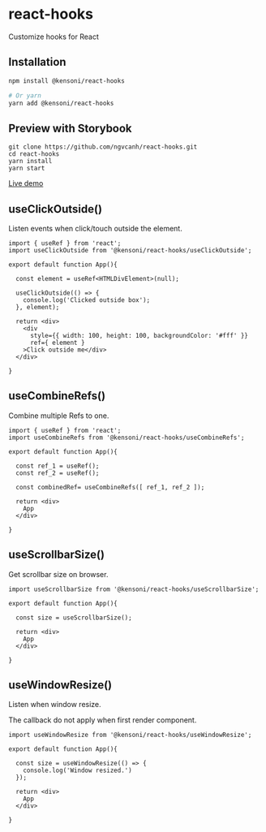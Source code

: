 # react-hooks
Customize hooks for React

## Installation

```sh
npm install @kensoni/react-hooks

# Or yarn
yarn add @kensoni/react-hooks
```

## Preview with Storybook

```
git clone https://github.com/ngvcanh/react-hooks.git
cd react-hooks
yarn install
yarn start
```

[Live demo](https://ngvcanh.github.io/react-hooks)



## useClickOutside()

Listen events when click/touch outside the element.

```tsx
import { useRef } from 'react';
import useClickOutside from '@kensoni/react-hooks/useClickOutside';

export default function App(){

  const element = useRef<HTMLDivElement>(null);

  useClickOutside(() => {
    console.log('Clicked outside box');
  }, element);

  return <div>
    <div 
      style={{ width: 100, height: 100, backgroundColor: '#fff' }} 
      ref={ element }
    >Click outside me</div>
  </div>

}
```

## useCombineRefs()

Combine multiple Refs to one.

```tsx
import { useRef } from 'react';
import useCombineRefs from '@kensoni/react-hooks/useCombineRefs';

export default function App(){

  const ref_1 = useRef();
  const ref_2 = useRef();

  const combinedRef= useCombineRefs([ ref_1, ref_2 ]);

  return <div>
    App
  </div>

}
```

## useScrollbarSize()

Get scrollbar size on browser.

```tsx
import useScrollbarSize from '@kensoni/react-hooks/useScrollbarSize';

export default function App(){

  const size = useScrollbarSize();

  return <div>
    App
  </div>

}
```

## useWindowResize()

Listen when window resize.

The callback do not apply when first render component.

```tsx
import useWindowResize from '@kensoni/react-hooks/useWindowResize';

export default function App(){

  const size = useWindowResize(() => {
    console.log('Window resized.')
  });

  return <div>
    App
  </div>

}
```
